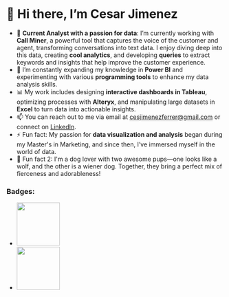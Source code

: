 👋 Hi there, I’m Cesar Jimenez  
===

- 👀 **Current Analyst with a passion for data**: I’m currently working with **Call Miner**, a powerful tool that captures the voice of the customer and agent, transforming conversations into text data. I enjoy diving deep into this data, creating **cool analytics**, and developing **queries** to extract keywords and insights that help improve the customer experience.
- 🌱 I’m constantly expanding my knowledge in **Power BI** and experimenting with various **programming tools** to enhance my data analysis skills.
- 📊 My work includes designing **interactive dashboards in Tableau**, optimizing processes with **Alteryx**, and manipulating large datasets in **Excel** to turn data into actionable insights.
- 📫 You can reach out to me via email at [cesjimenezferrer@gmail.com](mailto:cesjimenezferrer@gmail.com) or connect on [LinkedIn](https://linkedin.com/in/cesjimenezferrer).
- ⚡ Fun fact: My passion for **data visualization and analysis** began during my Master's in Marketing, and since then, I’ve immersed myself in the world of data.
- 🐶 Fun fact 2: I'm a dog lover with two awesome pups—one looks like a wolf, and the other is a wiener dog. Together, they bring a perfect mix of fierceness and adorableness!

### Badges:  

- <img src="https://github.com/user-attachments/assets/73dc1bd3-7fe0-4090-86c6-f41c816673e8" width="100" height="100">
- <img src="https://github.com/user-attachments/assets/2daf440d-115f-4bc9-ad69-693a7a8ec501" width="100" height="100">
